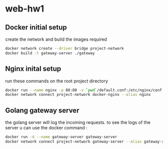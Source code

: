 # web-hw1
## Docker initial setup
create the network and build the images required
```bash
docker network create --driver bridge project-network
docker build -t gateway-server ./gateway
```
## Nginx inital setup 
run these commands on the root project directory
```bash
docker run --name nginx -p 80:80 -v `pwd`/default.conf:/etc/nginx/conf.d/default.conf -d nginx
docker network connect project-network docker-nginx --alias nginx
```

## Golang gateway server
the golang server will log the incoming requests.
to see the logs of the server u can use the docker command :
```bash
docker run -d --name gateway-server gateway-server
docker network connect project-network gateway-server --alias gateway-server
```